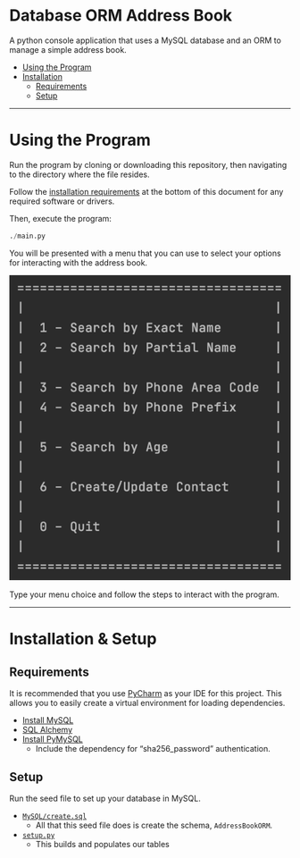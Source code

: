 # Database ORM Address Book
A python console application that uses a MySQL database and an ORM to manage a
simple address book.

* [Using the Program](./README.md#using-the-program)
* [Installation](./README.md#installation)
  * [Requirements](./README.md#requirements)
  * [Setup](./README.md#setup)

-----

# Using the Program

Run the program by cloning or downloading this repository, then navigating to
the directory where the file resides.

Follow the [installation requirements](./README.md#installation) at the bottom
of this document for any required software or drivers.

Then, execute the program:

```python
./main.py
```

You will be presented with a menu that you can use to select your options for
interacting with the address book.

![Image of Menu Choices](./docs/images/menu.png)

Type your menu choice and follow the steps to interact with the program.

-----

# Installation & Setup

## Requirements

It is recommended that you use [PyCharm](https://www.jetbrains.com/pycharm/download/)
as your IDE for this project. This allows you to easily create a virtual environment
for loading dependencies.

* [Install MySQL](https://dev.mysql.com/downloads/mysql/)
* [SQL Alchemy](https://www.sqlalchemy.org/download.html#current)
* [Install PyMySQL](https://pymysql.readthedocs.io/en/latest/user/installation.html)
  * Include the dependency for “sha256_password” authentication.

## Setup

Run the seed file to set up your database in MySQL.

* [`MySQL/create.sql`](./MySQL/create.sql)
  * All that this seed file does is create the schema, `AddressBookORM`.
* [`setup.py`](./setup.py)
  * This builds and populates our tables
